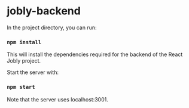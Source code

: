 # jobly-backend

In the project directory, you can run:

### `npm install`

This will install the dependencies required for the backend of the React Jobly project. 

Start the server with:

### `npm start`

Note that the server uses localhost:3001. 